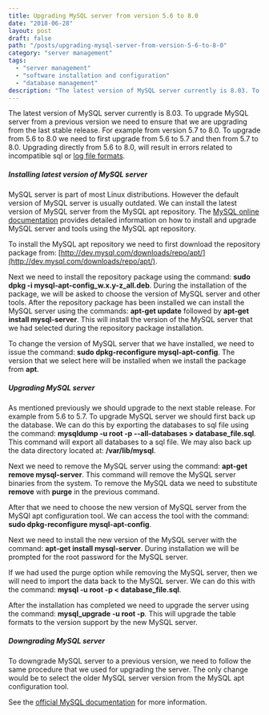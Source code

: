 ```yaml
---
title: Upgrading MySQL server from version 5.6 to 8.0
date: "2018-06-28"
layout: post
draft: false
path: "/posts/upgrading-mysql-server-from-version-5-6-to-8-0"
category: "server management"
tags:
  - "server management"
  - "software installation and configuration"
  - "database management"
description: "The latest version of MySQL server currently is 8.03. To upgrade MySQL server from a previous version we need to ensure that we are upgrading from the last stable release. For example from version 5.7 to 8.0. To upgrade from 5.6 to 8.0 we need to first upgrade from 5.6 to 5.7 and then from 5.7 to 8.0. Upgrading directly from 5.6 to 8.0, will result in errors related to incompatible sql or [log file formats](https://stackoverflow.com/questions/49922023/mysql-8-0-unsupported-redo-log-format)."
---
```


The latest version of MySQL server currently is 8.03. To upgrade MySQL server from a previous version we need to ensure that we are upgrading from the last stable release. For example from version 5.7 to 8.0. To upgrade from 5.6 to 8.0 we need to first upgrade from 5.6 to 5.7 and then from 5.7 to 8.0. Upgrading directly from 5.6 to 8.0, will result in errors related to incompatible sql or [log file formats](https://stackoverflow.com/questions/49922023/mysql-8-0-unsupported-redo-log-format).

##### Installing latest version of MySQL server
MySQL server is part of most Linux distributions. However the default version of MySQL server is usually outdated. We can install the latest version of MySQL server from the MySQL apt repository. The [MySQL online documentation](https://dev.mysql.com/doc/mysql-apt-repo-quick-guide/en/) provides detailed information on how to install and upgrade MySQL server and tools using the MySQL apt repository.

To install the MySQL apt repository we need to first download the repository package from: [http://dev.mysql.com/downloads/repo/apt/](http://dev.mysql.com/downloads/repo/apt/).

Next we need to install the repository package using the command: **sudo dpkg -i mysql-apt-config_w.x.y-z_all.deb**. During the installation of the package, we will be asked to choose the version of MySQL server and other tools. After the repository package has been installed we can install the MySQL server using the commands: **apt-get update** followed by **apt-get install mysql-server**. This will install the version of the MySQL server that we had selected during the repository package installation.

To change the version of MySQL server that we have installed, we need to issue the command: **sudo dpkg-reconfigure mysql-apt-config**. The version that we select here will be installed when we install the package from **apt**.

##### Upgrading MySQL server
As mentioned previously we should upgrade to the next stable release. For example from 5.6 to 5.7. To upgrade MySQL server we should first back up the database. We can do this by exporting the databases to sql file using the command: **mysqldump -u root -p --all-databases > database_file.sql**. This command will export all databases to a sql file. We may also back up the data directory located at: **/var/lib/mysql**.

Next we need to remove the MySQL server using the command: **apt-get remove mysql-server**. This command will remove the MySQL server binaries from the system. To remove the MySQL data we need to substitute **remove** with **purge** in the previous command.

After that we need to choose the new version of MySQL server from the MySQl apt configuration tool. We can access the tool with the command: **sudo dpkg-reconfigure mysql-apt-config**.

Next we need to install the new version of the MySQL server with the command: **apt-get install mysql-server**. During installation we will be prompted for the root password for the MySQL server.

If we had used the purge option while removing the MySQL server, then we will need to import the data back to the MySQL server. We can do this with the command: **mysql -u root -p &lt; database_file.sql**.

After the installation has completed we need to upgrade the server using the command: **mysql_upgrade -u root -p**. This will upgrade the table formats to the version support by the new MySQL server.

##### Downgrading MySQL server
To downgrade MySQL server to a previous version, we need to follow the same procedure that we used for upgrading the server. The only change would be to select the older MySQL server version from the MySQL apt configuration tool.

See the [official MySQL documentation](https://dev.mysql.com/doc/mysql-apt-repo-quick-guide/en/) for more information.

